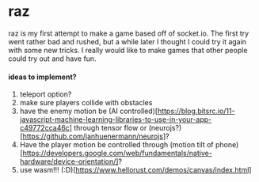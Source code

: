 # raz

raz is my first attempt to make a game based off of socket.io.  The first try went rather bad and rushed, but a while later I thought I could try it again with some new tricks.  I really would like to make games that other people could try out and have fun.

#### ideas to implement?

1. teleport option?
2. make sure players collide with obstacles
3. have the enemy motion be (AI controlled)[https://blog.bitsrc.io/11-javascript-machine-learning-libraries-to-use-in-your-app-c49772cca46c] through tensor flow or (neurojs?)[https://github.com/janhuenermann/neurojs]?
4. Have the player motion be controlled through (motion tilt of phone)[https://developers.google.com/web/fundamentals/native-hardware/device-orientation/]?
5. use wasm!!!  (:D)[https://www.hellorust.com/demos/canvas/index.html]
